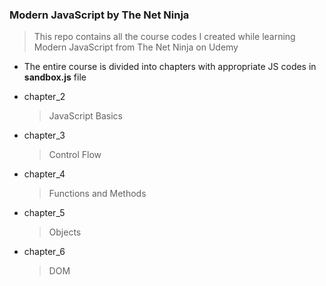 ### Modern JavaScript by The Net Ninja

> This repo contains all the course codes I created while learning Modern JavaScript from The Net 
> Ninja on Udemy

* The entire course is divided into chapters with appropriate JS codes in **sandbox.js** file

* chapter_2
  > JavaScript Basics

* chapter_3
  > Control Flow

* chapter_4
  > Functions and Methods

* chapter_5
  > Objects

* chapter_6
  > DOM